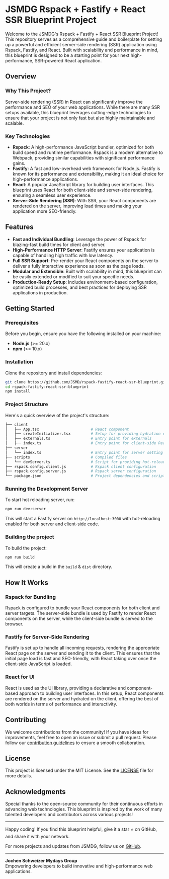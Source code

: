 # JSMDG Rspack + Fastify + React SSR Blueprint Project

Welcome to the JSMDG's Rspack + Fastify + React SSR Blueprint Project! This repository serves as a comprehensive guide and boilerplate for setting up a powerful and efficient server-side rendering (SSR) application using Rspack, Fastify, and React. Built with scalability and performance in mind, this blueprint is designed to be a starting point for your next high-performance, SSR-powered React application.

## Overview

### Why This Project?
Server-side rendering (SSR) in React can significantly improve the performance and SEO of your web applications. While there are many SSR setups available, this blueprint leverages cutting-edge technologies to ensure that your project is not only fast but also highly maintainable and scalable.

### Key Technologies
- **Rspack**: A high-performance JavaScript bundler, optimized for both build speed and runtime performance. Rspack is a modern alternative to Webpack, providing similar capabilities with significant performance gains.
- **Fastify**: A fast and low-overhead web framework for Node.js. Fastify is known for its performance and extensibility, making it an ideal choice for high-performance applications.
- **React**: A popular JavaScript library for building user interfaces. This blueprint uses React for both client-side and server-side rendering, ensuring a seamless user experience.
- **Server-Side Rendering (SSR)**: With SSR, your React components are rendered on the server, improving load times and making your application more SEO-friendly.

## Features

- **Fast and Individual Bundling**: Leverage the power of Rspack for blazing-fast build times for client and server.
- **High-Performance HTTP Server**: Fastify ensures your application is capable of handling high traffic with low latency.
- **Full SSR Support**: Pre-render your React components on the server to deliver a fully interactive experience as soon as the page loads.
- **Modular and Extensible**: Built with scalability in mind, this blueprint can be easily extended or modified to suit your specific needs.
- **Production-Ready Setup**: Includes environment-based configuration, optimized build processes, and best practices for deploying SSR applications in production.

## Getting Started

### Prerequisites

Before you begin, ensure you have the following installed on your machine:

- **Node.js** (>= 20.x)
- **npm** (>= 10.x)

### Installation

Clone the repository and install dependencies:

```bash
git clone https://github.com/JSMD/rspack-fastify-react-ssr-blueprint.git
cd rspack-fastify-react-ssr-blueprint
npm install
```

### Project Structure

Here's a quick overview of the project's structure:

```bash
├── client
│   ├── App.tsx                       # React component
│   ├── createInitializer.tsx         # Setup for providing hydration capabilities
│   ├── externals.ts                  # Entry point for externals
│   ├── index.ts                      # Entry point for client-side React
├── server
│   └── index.ts                      # Entry point for server setting up fastify
├── scripts                           # Compiled files
│   └── devServer.ts                  # Script for providing hot-reloading
├── rspack.config.client.js           # Rspack client configuration
├── rspack.config.server.js           # Rspack server configuration
└── package.json                      # Project dependencies and scripts
```

### Running the Development Server

To start hot reloading server, run:

```bash
npm run dev:server
```

This will start a Fastify server on `http://localhost:3000` with hot-reloading enabled for both server and client-side code.

### Building the project

To build the project:

```bash
npm run build
```

This will create a build in the `build` & `dist` directory.

## How It Works

### Rspack for Bundling

Rspack is configured to bundle your React components for both client and server targets. The server-side bundle is used by Fastify to render React components on the server, while the client-side bundle is served to the browser.

### Fastify for Server-Side Rendering

Fastify is set up to handle all incoming requests, rendering the appropriate React page on the server and sending it to the client. This ensures that the initial page load is fast and SEO-friendly, with React taking over once the client-side JavaScript is loaded.

### React for UI

React is used as the UI library, providing a declarative and component-based approach to building user interfaces. In this setup, React components are rendered on the server and hydrated on the client, offering the best of both worlds in terms of performance and interactivity.

## Contributing

We welcome contributions from the community! If you have ideas for improvements, feel free to open an issue or submit a pull request. Please follow our [contribution guidelines](CONTRIBUTING.md) to ensure a smooth collaboration.

## License

This project is licensed under the MIT License. See the [LICENSE](LICENSE) file for more details.

## Acknowledgments

Special thanks to the open-source community for their continuous efforts in advancing web technologies. This blueprint is inspired by the work of many talented developers and contributors across various projects!

---

Happy coding! If you find this blueprint helpful, give it a star ⭐ on GitHub, and share it with your network.

For more projects and updates from JSMDG, follow us on [GitHub](https://github.com/JSMDG).

---

**Jochen Schweizer Mydays Group**  
Empowering developers to build innovative and high-performance web applications.